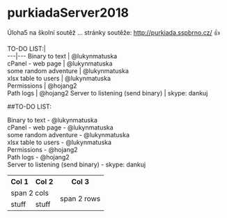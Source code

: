 # purkiadaServer2018
Úloha5 na školní soutěž ... stránky soutěže: http://purkiada.sspbrno.cz/ :+1:

  

<td colspan="2">TO-DO LIST:|<br /></td>
---|---
Binary to text                    | @lukynmatuska<br />
cPanel - web page                 | @lukynmatuska<br />
some random adventure             | @lukynmatuska<br />
xlsx table to users               | @lukynmatuska<br />
Permissions                       | @hojang2<br />
Path logs                         | @hojang2
Server to listening (send binary) | skype: dankuj


##TO-DO LIST:

Binary to text                    - @lukynmatuska<br />
cPanel - web page                 - @lukynmatuska<br />
some random adventure             - @lukynmatuska<br />
xlsx table to users               - @lukynmatuska<br />
Permissions                       - @hojang2<br />
Path logs                         - @hojang2<br />
Server to listening (send binary) - skype: dankuj<br />

<table>
    <tr>
        <th>Col 1</th>
        <th>Col 2</th>
        <th>Col 3</th>
    </tr>
    <tr>
        <td colspan="2">span 2 cols</td>
        <td rowspan="2">span 2 rows</td>
    </tr>
    <tr>
        <td>stuff</td>
        <td>stuff</td>
    </tr>
</table>​